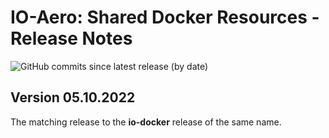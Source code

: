# IO-Aero: Shared Docker Resources - Release Notes

![GitHub commits since latest release (by date)](https://img.shields.io/github/commits-since/io-aero/io-docker-shared/22.10.05)

## Version 05.10.2022

The matching release to the **io-docker** release of the same name. 
